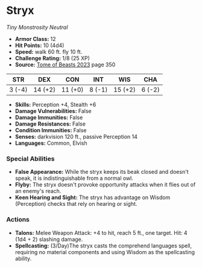 # Stryx

*Tiny* *Monstrosity* *Neutral*

- **Armor Class:** 12
- **Hit Points:** 10 (4d4)
- **Speed:** walk 60 ft. fly 10 ft.
- **Challenge Rating:** 1/8 (25 XP)
- **Source:** [Tome of Beasts 2023](https://koboldpress.com/kpstore/product/tome-of-beasts-1-2023-edition/) page 350

| STR | DEX | CON | INT | WIS | CHA |
| --- | --- | --- | --- | --- | --- |
| 3 (-4) | 14 (+2) | 11 (+0) | 8 (-1) | 15 (+2) | 6 (-2) |

- **Skills:** Perception +4, Stealth +6
- **Damage Vulnerabilities:** False
- **Damage Immunities:** False
- **Damage Resistances:** False
- **Condition Immunities:** False
- **Senses:** darkvision 120 ft., passive Perception 14
- **Languages:** Common, Elvish

### Special Abilities

- **False Appearance:** While the stryx keeps its beak closed and doesn't speak, it is indistinguishable from a normal owl.
- **Flyby:** The stryx doesn't provoke opportunity attacks when it flies out of an enemy's reach.
- **Keen Hearing and Sight:** The stryx has advantage on Wisdom (Perception) checks that rely on hearing or sight.

### Actions

- **Talons:** Melee Weapon Attack: +4 to hit, reach 5 ft., one target. Hit: 4 (1d4 + 2) slashing damage.
- **Spellcasting:** (3/Day)The stryx casts the comprehend languages spell, requiring no material components and using Wisdom as the spellcasting ability.
